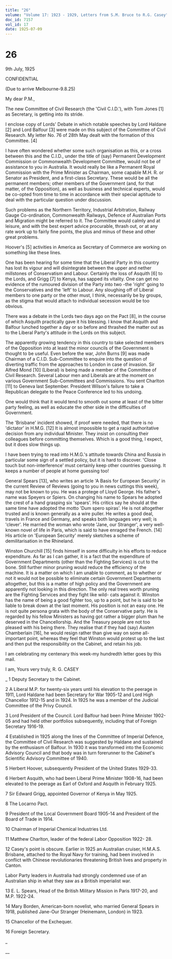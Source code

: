 ```yaml
---
title: "26"
volume: "Volume 17: 1923 - 1929, Letters from S.M. Bruce to R.G. Casey"
doc_id: 7157
vol_id: 17
date: 1925-07-09
---
```


# 26

9th July, 1925

CONFIDENTIAL

(Due to arrive Melbourne-9.8.25)

My dear P.M.,

The new Committee of Civil Research (the 'Civil C.I.D.'), with Tom Jones [1] as Secretary, is getting into its stride.

I enclose copy of Lords' Debate in which notable speeches by Lord Haldane [2] and Lord Balfour [3] were made on this subject of the Committee of Civil Research. My letter No. 76 of 28th May dealt with the formation of this Committee. [4]

I have often wondered whether some such organisation as this, or a cross between this and the C.I.D., under the title of (say) Permanent Development Commission or Commonwealth Development Committee, would not be of assistance to you in Australia. It would really be like a Permanent Royal Commission with the Prime Minister as Chairman, some capable M.H. R. or Senator as President, and a first-class Secretary. These would be all the permanent members; other members of the Government (and, for that matter, of the Opposition), as well as business and technical experts, would be co-opted from time to time in accordance with their special aptitude to deal with the particular question under discussion.

Such problems as the Northern Territory, Industrial Arbitration, Railway Gauge Co-ordination, Commonwealth Railways, Defence of Australian Ports and Migration might be referred to it. The Committee would calmly and at leisure, and with the best expert advice procurable, thrash out, or at any rate work up to fairly fine points, the plus and minus of these and other great problems.

Hoover's [5] activities in America as Secretary of Commerce are working on something like these lines.

One has been hearing for some time that the Liberal Party in this country has lost its vigour and will disintegrate between the upper and nether millstones of Conservatism and Labour. Certainly the loss of Asquith [6] to the Lords, and Grigg [7] to Kenya, has sapped its vitality. One can get no evidence of the rumoured division of the Party into two -the 'right' going to the Conservatives and the 'left' to Labour. Any sloughing off of Liberal members to one party or the other must, I think, necessarily be by groups, as the stigma that would attach to individual secession would be too obvious.

There was a debate in the Lords two days ago on the Pact [8], in the course of which Asquith practically gave it his blessing. I know that Asquith and Balfour lunched together a day or so before and thrashed the matter out as to the Liberal Party's attitude in the Lords on this subject.

The apparently growing tendency in this country to take selected members of the Opposition into at least the minor councils of the Government is thought to be useful. Even before the war, John Burns [9] was made Chairman of a C.I.D. Sub-Committee to enquire into the question of diverting traffic from the approaches to London in case of invasion. Sir Alfred Mond [10] (Liberal) is being made a member of the Committee of Civil Research. Several Labour men and Liberals are at the moment on various Government Sub-Committees and Commissions. You sent Charlton [11] to Geneva last September. President Wilson's failure to take a Republican delegate to the Peace Conference led to his undoing.

One would think that it would tend to smooth out some at least of the bitter party feeling, as well as educate the other side in the difficulties of Government.

The 'Brisbane' incident showed, if proof were needed, that there is no 'dictator' in H.M.G. [12] It is almost impossible to get a rapid authoritative decision from any individual Minister. They insist on consulting their colleagues before committing themselves. Which is a good thing, I expect, but it does slow things up.

I have been trying to read into H.M.G.'s attitude towards China and Russia in particular some sign of a settled policy, but it is hard to discover. 'Close touch but non-interference' must certainly keep other countries guessing. It keeps a number of people at home guessing too!

General Spears [13], who writes an article 'A Basis for European Security' in the current Review of Reviews (going to you in news cuttings this week), may not be known to you. He was a protege of Lloyd George. His father's name was Speyers or Spiers. On changing his name to Spears he adopted the crest of a hand grasping six 'spears'. His critics say he should at the same time have adopted the motto 'Dum spero spiras'. He is not altogether trusted and is known generally as a wire puller. He writes a good deal, travels in France and Germany, and speaks both languages very well; is 'clever'. He married the woman who wrote 'Jane, our Stranger', a very well-known novel of life in Paris, which is said to have enraged the French. [14] His article on 'European Security' merely sketches a scheme of demilitarisation in the Rhineland.

Winston Churchill [15] finds himself in some difficulty in his efforts to reduce expenditure. As far as I can gather, it is a fact that the expenditure of Government Departments (other than the Fighting Services) is cut to the bone. Still further minor pruning would reduce the efficiency of the machine. It is a matter on which I am unable to comment, as to whether or not it would not be possible to eliminate certain Government Departments altogether, but this is a matter of high policy and the Government are apparently not looking in this direction. The only real trees worth pruning are the Fighting Services and they fight like wild- cats against it. Winston has the name of being a good fighter too, up to a point, but he is said to be liable to break down at the last moment. His position is not an easy one. He is not quite persona grata with the body of the Conservative party. He is regarded by his fellow Ministers as having got rather a bigger plum than he deserved in the Chancellorship. And the Treasury people are not too pleased with his being there. They realise that if they had (say) Austen Chamberlain [16], he would resign rather than give way on some all-important point, whereas they feel that Winston would protest up to the last and then put the responsibility on the Cabinet, and retain his job.

I am celebrating my centenary this week-my hundredth letter goes by this mail.

I am, Yours very truly, R. G. CASEY 

_ 1 Deputy Secretary to the Cabinet.

2 A Liberal M.P. for twenty-six years until his elevation to the peerage in 1911, Lord Haldane had been Secretary for War 1905-12 and Lord High Chancellor 1912-15 and in 1924. In 1925 he was a member of the Judicial Committee of the Privy Council.

3 Lord President of the Council. Lord Balfour had been Prime Minister 1902-05 and had held other portfolios subsequently, including that of Foreign Secretary 1916-19.

4 Established in 1925 along the lines of the Committee of Imperial Defence, the Committee of Civil Research was suggested by Haldane and sustained by the enthusiasm of Balfour. In 1930 it was transformed into the Economic Advisory Council and that body was in turn forerunner to the Cabinet's Scientific Advisory Committee of 1940.

5 Herbert Hoover, subsequently President of the United States 1929-33.

6 Herbert Asquith, who had been Liberal Prime Minister 1908-16, had been elevated to the peerage as Earl of Oxford and Asquith in February 1925.

7 Sir Edward Grigg, appointed Governor of Kenya in May 1925.

8 The Locarno Pact.

9 President of the Local Government Board 1905-14 and President of the Board of Trade in 1914.

10 Chairman of Imperial Chemical Industries Ltd.

11 Matthew Charlton, leader of the federal Labor Opposition 1922- 28.

12 Casey's point is obscure. Earlier in 1925 an Australian cruiser, H.M.A.S. Brisbane, attached to the Royal Navy for training, had been involved in conflict with Chinese revolutionaries threatening British lives and property in Canton.

Labor Party leaders in Australia had strongly condemned use of an Australian ship in what they saw as a British imperialist war.

13 E. L. Spears, Head of the British Military Mission in Paris 1917-20, and M.P. 1922-24.

14 Mary Borden, American-born novelist, who married General Spears in 1918, published Jane-Our Stranger (Heinemann, London) in 1923.

15 Chancellor of the Exchequer.

16 Foreign Secretary.

_

__
